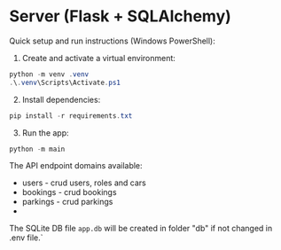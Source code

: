 # Server (Flask + SQLAlchemy)

Quick setup and run instructions (Windows PowerShell):

1. Create and activate a virtual environment:

```powershell
python -m venv .venv
.\.venv\Scripts\Activate.ps1
```

2. Install dependencies:

```powershell
pip install -r requirements.txt
```

3. Run the app:

```powershell
python -m main
```

The API endpoint domains available:

- users - crud users, roles and cars
- bookings - crud bookings
- parkings - crud parkings
- 
The SQLite DB file `app.db` will be created in folder "db" if not changed in .env file.`

